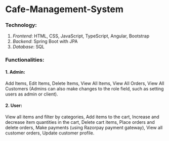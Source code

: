 # Cafe-Management-System

### Technology:

1. *Frontend*: HTML, CSS, JavaScript, TypeScript, Angular, Bootstrap
2. *Backend*: Spring Boot with JPA
3. *Database*: SQL

### Functionalities:

#### 1. Admin:
Add Items, Edit Items, Delete Items, View All Items, View All Orders, View All Customers (Admins can also make changes to the role field, such as setting users as admin or client).

#### 2. User:
View all items and filter by categories, Add items to the cart, Increase and decrease item quantities in the cart, Delete cart items, Place orders and delete orders, Make payments (using Razorpay payment gateway), View all customer orders, Update customer profile.
